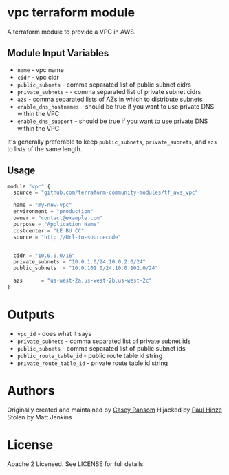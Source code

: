 vpc terraform module
===========

A terraform module to provide a VPC in AWS.


Module Input Variables
----------------------

- `name` - vpc name
- `cidr` - vpc cidr
- `public_subnets` - comma separated list of public subnet cidrs
- `private_subnets` - - comma separated list of private subnet cidrs
- `azs` - comma separated lists of AZs in which to distribute subnets
- `enable_dns_hostnames` - should be true if you want to use private DNS within the VPC
- `enable_dns_support` - should be true if you want to use private DNS within the VPC

It's generally preferable to keep `public_subnets`, `private_subnets`, and
`azs` to lists of the same length.

Usage
-----

```js
module "vpc" {
  source = "github.com/terraform-community-modules/tf_aws_vpc"

  name = "my-new-vpc"
  environment = "production"
  owner = "contact@example.com"
  purpose = "Application Name"
  costcenter = "LE BU CC"
  source = "http://Url-to-sourcecode"


  cidr = "10.0.0.0/16"
  private_subnets = "10.0.1.0/24,10.0.2.0/24"
  public_subnets  = "10.0.101.0/24,10.0.102.0/24"

  azs      = "us-west-2a,us-west-2b,us-west-2c"
}
```

Outputs
=======

 - `vpc_id` - does what it says
 - `private_subnets` - comma separated list of private subnet ids
 - `public_subnets` - comma separated list of public subnet ids
 - `public_route_table_id` - public route table id string
 - `private_route_table_id` - private route table id string

Authors
=======

Originally created and maintained by [Casey Ransom](https://github.com/cransom)
Hijacked by [Paul Hinze](https://github.com/phinze)
Stolen by Matt Jenkins

License
=======

Apache 2 Licensed. See LICENSE for full details.
